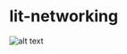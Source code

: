 # lit-networking

![alt text](https://i.ibb.co/nLgB7nX/Stickie-Bandits-It-s-Lit-Sticker-266320-front.jpg)
